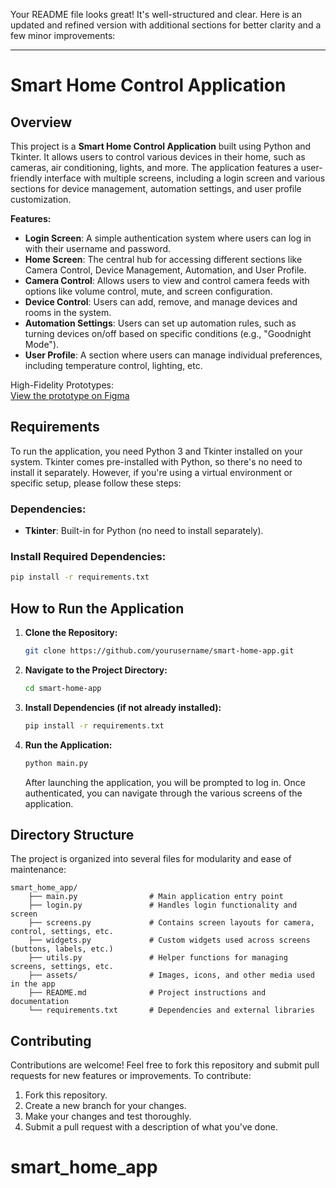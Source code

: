 Your README file looks great! It's well-structured and clear. Here is an updated and refined version with additional sections for better clarity and a few minor improvements:

---

# Smart Home Control Application

## Overview

This project is a **Smart Home Control Application** built using Python and Tkinter. It allows users to control various devices in their home, such as cameras, air conditioning, lights, and more. The application features a user-friendly interface with multiple screens, including a login screen and various sections for device management, automation settings, and user profile customization.

**Features:**

- **Login Screen**: A simple authentication system where users can log in with their username and password.
- **Home Screen**: The central hub for accessing different sections like Camera Control, Device Management, Automation, and User Profile.
- **Camera Control**: Allows users to view and control camera feeds with options like volume control, mute, and screen configuration.
- **Device Control**: Users can add, remove, and manage devices and rooms in the system.
- **Automation Settings**: Users can set up automation rules, such as turning devices on/off based on specific conditions (e.g., "Goodnight Mode").
- **User Profile**: A section where users can manage individual preferences, including temperature control, lighting, etc.

High-Fidelity Prototypes:  
[View the prototype on Figma](https://www.figma.com/proto/ehMLpydmOOPSkxCbiezQbB/Smart-Home?node-id=8-22&t=ZH0igMWOUelfDBXg-1)

## Requirements

To run the application, you need Python 3 and Tkinter installed on your system. Tkinter comes pre-installed with Python, so there's no need to install it separately. However, if you're using a virtual environment or specific setup, please follow these steps:

### Dependencies:

- **Tkinter**: Built-in for Python (no need to install separately).

### Install Required Dependencies:

```bash
pip install -r requirements.txt
```

## How to Run the Application

1. **Clone the Repository:**
   ```bash
   git clone https://github.com/yourusername/smart-home-app.git
   ```

2. **Navigate to the Project Directory:**
   ```bash
   cd smart-home-app
   ```

3. **Install Dependencies (if not already installed):**
   ```bash
   pip install -r requirements.txt
   ```

4. **Run the Application:**
   ```bash
   python main.py
   ```

   After launching the application, you will be prompted to log in. Once authenticated, you can navigate through the various screens of the application.

## Directory Structure

The project is organized into several files for modularity and ease of maintenance:

```
smart_home_app/
    ├── main.py                # Main application entry point
    ├── login.py               # Handles login functionality and screen
    ├── screens.py             # Contains screen layouts for camera, control, settings, etc.
    ├── widgets.py             # Custom widgets used across screens (buttons, labels, etc.)
    ├── utils.py               # Helper functions for managing screens, settings, etc.
    ├── assets/                # Images, icons, and other media used in the app
    ├── README.md              # Project instructions and documentation
    └── requirements.txt       # Dependencies and external libraries
```

## Contributing

Contributions are welcome! Feel free to fork this repository and submit pull requests for new features or improvements. To contribute:

1. Fork this repository.
2. Create a new branch for your changes.
3. Make your changes and test thoroughly.
4. Submit a pull request with a description of what you've done.
# smart_home_app
